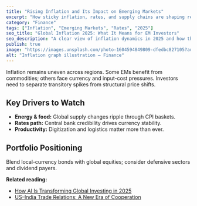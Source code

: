 ```yaml
---
title: "Rising Inflation and Its Impact on Emerging Markets"
excerpt: "How sticky inflation, rates, and supply chains are shaping returns across emerging economies in 2025."
category: "Finance"
tags: ["Inflation", "Emerging Markets", "Rates", "2025"]
seo_title: "Global Inflation 2025: What It Means for EM Investors"
seo_description: "A clear view of inflation dynamics in 2025 and how they affect equity and bond opportunities in emerging markets."
publish: true
image: "https://images.unsplash.com/photo-1604594849809-dfedbc827105?auto=format&fit=crop&w=800&h=500&q=80"
alt: "Inflation graph illustration – Finance"
---
```


Inflation remains uneven across regions. Some EMs benefit from commodities; others face currency and input-cost pressures.
Investors need to separate transitory spikes from structural price shifts.

## Key Drivers to Watch
- **Energy & food:** Global supply changes ripple through CPI baskets.  
- **Rates path:** Central bank credibility drives currency stability.  
- **Productivity:** Digitization and logistics matter more than ever.

## Portfolio Positioning
Blend local-currency bonds with global equities; consider defensive sectors and dividend payers.

**Related reading:**  
- [How AI Is Transforming Global Investing in 2025](https://spherevista360.com/ai-investing-2025/)  
- [US–India Trade Relations: A New Era of Cooperation](https://spherevista360.com/us-india-trade-2025/)
